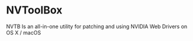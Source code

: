 # NVToolBox
NVTB Is an all-in-one utility for patching and using NVIDIA Web Drivers on OS X / macOS
